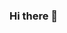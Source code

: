 ### Hi there 👋


<!--
**dharavathramdas101/dharavathramdas101** is a ✨ _special_ ✨ repository because its `README.md` (this file) appears on your GitHub profile.

Here are some ideas to get you started:

- 🔭 I’m currently working on Machine Learning and Deep learning Projects ...
- 🌱 I’m currently learning Full Stack Data Science...
- 👯 I’m looking to collaborate on ...
- 🤔 I’m looking for Data Science, Machine Learning ,Python, SQL jobs...
- 💬 Ask me about Data Science...
- 📫 How to reach me: ...
- 😄 Pronouns: ...
- ⚡ Fun fact: ...
-->
